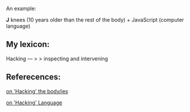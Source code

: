An example:

**J** knees (10 years older than the rest of the body) + JavaScript (computer language)

## My lexicon: 

Hacking — > > inspecting and intervening  



## Referecences: 

[on 'Hacking' the body/ies](http://www.zachblas.info/works/facial-weaponization-suite/)

[on 'Hacking' Language](http://siusoon.net/vocable-code/)


